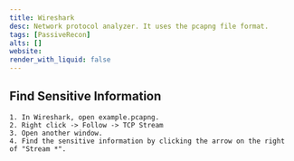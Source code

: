 ```yaml
---
title: Wireshark
desc: Network protocol analyzer. It uses the pcapng file format.
tags: [PassiveRecon]
alts: []
website:
render_with_liquid: false
---
```


## Find Sensitive Information

```
1. In Wireshark, open example.pcapng.
2. Right click -> Follow -> TCP Stream
3. Open another window.
4. Find the sensitive information by clicking the arrow on the right of "Stream *".
```